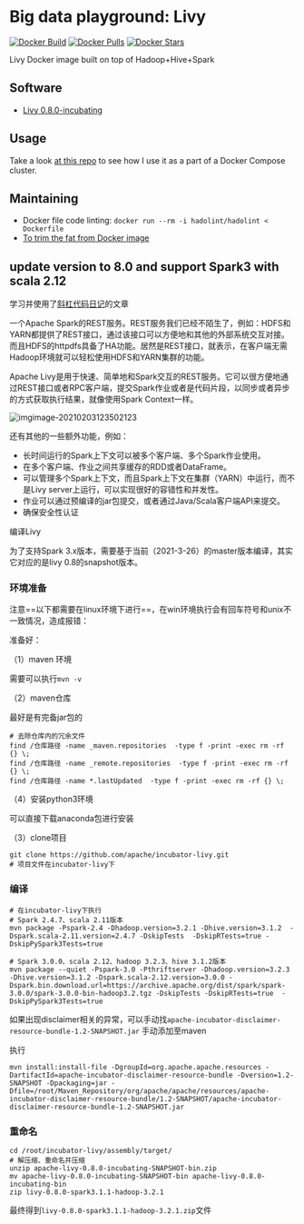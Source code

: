 # Big data playground: Livy

[![Docker Build](https://img.shields.io/docker/cloud/build/panovvv/livy.svg)](https://cloud.docker.com/repository/docker/panovvv/livy/builds)
[![Docker Pulls](https://img.shields.io/docker/pulls/panovvv/livy.svg)](https://hub.docker.com/r/panovvv/livy)
[![Docker Stars](https://img.shields.io/docker/stars/panovvv/livy.svg)](https://hub.docker.com/r/panovvv/livy)

Livy Docker image built on top of Hadoop+Hive+Spark

## Software

* [Livy 0.8.0-incubating](https://livy.apache.org/docs/0.7.0-incubating/rest-api.html)

## Usage

Take a look [at this repo](https://github.com/panovvv/bigdata-docker-compose)
to see how I use it as a part of a Docker Compose cluster.

## Maintaining

* Docker file code linting:  `docker run --rm -i hadolint/hadolint < Dockerfile`
* [To trim the fat from Docker image](https://github.com/wagoodman/dive)



## update version to 8.0 and support Spark3 with scala 2.12

学习并使用了[斜杠代码日记](https://www.modb.pro/u/310149)的文章

一个Apache Spark的REST服务。REST服务我们已经不陌生了，例如：HDFS和YARN都提供了REST接口，通过该接口可以方便地和其他的外部系统交互对接。而且HDFS的httpdfs具备了HA功能。居然是REST接口，就表示，在客户端无需Hadoop环境就可以轻松使用HDFS和YARN集群的功能。

Apache Livy是用于快速、简单地和Spark交互的REST服务。它可以很方便地通过REST接口或者RPC客户端，提交Spark作业或者是代码片段，以同步或者异步的方式获取执行结果，就像使用Spark Context一样。

![img](README.assets/modb_20210908_6d543288-105d-11ec-b6f0-00163e068ecd.png)image-20210203123502123

还有其他的一些额外功能，例如：

- 长时间运行的Spark上下文可以被多个客户端、多个Spark作业使用。
- 在多个客户端、作业之间共享缓存的RDD或者DataFrame。
- 可以管理多个Spark上下文，而且Spark上下文在集群（YARN）中运行，而不是Livy server上运行，可以实现很好的容错性和并发性。
- 作业可以通过预编译的jar包提交，或者通过Java/Scala客户端API来提交。
- 确保安全性认证

编译Livy

为了支持Spark 3.x版本，需要基于当前（2021-3-26）的master版本编译，其实它对应的是livy 0.8的snapshot版本。

### 环境准备

注意==以下都需要在linux环境下进行==，在win环境执行会有回车符号和unix不一致情况，造成报错：

准备好：

（1）maven 环境

需要可以执行`mvn -v` 

（2）maven仓库

最好是有完备jar包的

```shell
# 去除仓库内的冗余文件
find /仓库路径 -name _maven.repositories  -type f -print -exec rm -rf {} \;
find /仓库路径 -name _remote.repositories  -type f -print -exec rm -rf {} \;
find /仓库路径 -name *.lastUpdated  -type f -print -exec rm -rf {} \;
```

（4）安装python3环境

可以直接下载anaconda包进行安装

（3）clone项目

```shell
git clone https://github.com/apache/incubator-livy.git
# 项目文件在incubator-livy下
```

### 编译

```shell
# 在incubator-livy下执行
# Spark 2.4.7、scala 2.11版本
mvn package -Pspark-2.4 -Dhadoop.version=3.2.1 -Dhive.version=3.1.2  -Dspark.scala-2.11.version=2.4.7 -DskipTests  -DskipRTests=true -DskipPySpark3Tests=true

# Spark 3.0.0、scala 2.12、hadoop 3.2.3、hive 3.1.2版本
mvn package --quiet -Pspark-3.0 -Pthriftserver -Dhadoop.version=3.2.3 -Dhive.version=3.1.2 -Dspark.scala-2.12.version=3.0.0 -Dspark.bin.download.url=https://archive.apache.org/dist/spark/spark-3.0.0/spark-3.0.0-bin-hadoop3.2.tgz -DskipTests -DskipRTests=true  -DskipPySpark3Tests=true
```

如果出现disclaimer相关的异常，可以手动找`apache-incubator-disclaimer-resource-bundle-1.2-SNAPSHOT.jar` 手动添加至maven

执行

```shell
mvn install:install-file -DgroupId=org.apache.apache.resources -DartifactId=apache-incubator-disclaimer-resource-bundle -Dversion=1.2-SNAPSHOT -Dpackaging=jar -Dfile=/root/Maven_Repository/org/apache/apache/resources/apache-incubator-disclaimer-resource-bundle/1.2-SNAPSHOT/apache-incubator-disclaimer-resource-bundle-1.2-SNAPSHOT.jar
```

### 重命名

```shell
cd /root/incubator-livy/assembly/target/
# 解压缩、重命名并压缩
unzip apache-livy-0.8.0-incubating-SNAPSHOT-bin.zip 
mv apache-livy-0.8.0-incubating-SNAPSHOT-bin apache-livy-0.8.0-incubating-bin
zip livy-0.8.0-spark3.1.1-hadoop-3.2.1
```

最终得到`livy-0.8.0-spark3.1.1-hadoop-3.2.1.zip`文件